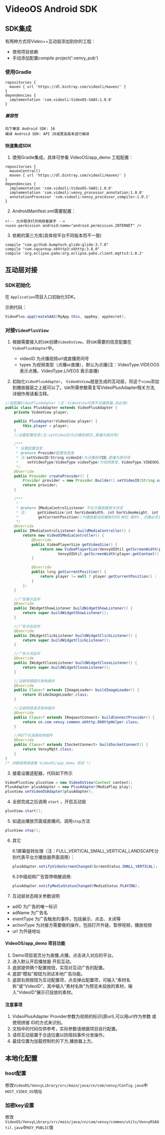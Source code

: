 # VideoOS Android SDK

## SDK集成
有两种方式将Video++互动层添加到你的工程：

- 使用项目依赖
- 手动添加配置compile project(':venvy_pub')

### 使用Gradle
```
repositories {
  maven { url 'https://dl.bintray.com/videoli/maven/' }
}
dependencies {
  implementation 'com.videoli:VideoOS-SAAS:1.0.0'
}
```

##### 兼容性
```
向下兼容 Android SDK: 16
编译 Android SDK: API 26或更高版本进行编译
```

#### 快速集成SDK
1. 使用Gradle集成，具体可参看 VideoOS/app_demo 工程配置：
```
repositories {
  mavenCentral()
  maven { url 'https://dl.bintray.com/videoli/maven/' }
}
dependencies {
  implementation 'com.videoli:VideoOS-SAAS:1.0.0'
  implementation 'com.videoli:venvy_processor_annotation:1.0.0'
  annotationProcessor 'com.videoli:venvy_processor_compiler:1.0.1'
}
```

2. AndroidManifest.xml需要配置：
```
<!-- 允许程序打开网络套接字 -->
<uses-permission android:name="android.permission.INTERNET" />
```
   
3. 依赖的第三方库(具体视平台不同版本而不一致)

```
compile "com.github.bumptech.glide:glide:3.7.0"
compile "com.squareup.okhttp3:okhttp:3.8.0"
compile 'org.eclipse.paho:org.eclipse.paho.client.mqttv3:1.0.2'
```
	  
## 互动层对接	

### SDK初始化
在 `Application`项目入口初始化SDK。

示例代码：

```java
VideoPlus.appCreateSAAS(MyApp.this, appKey, appSecret);
```
### 对接`VideoPlusView`
	
1. 根据需要接入的`SDK`创建`VideoOsView`，将`SDK`需要的信息配置在`VideoPlusAdapter`中。
	
	* videoID 为点播视频url或直播房间号
	* types 为视频类型（点播or直播），默认为点播(注：VideoType.VIDEOOS 表示点播，VideoType.LIVEOS 表示直播)


2. 初始化`VideoPlusAdapter`， `VideoOsView`就是生成的互动层，将这个`view`添加到播放器层之上就可以了。`SDK`所需参数需复写VideoPlusAdapter相关方法,详细作用请看注释。

```java
//适配器VideoPlusAdapter (注：VideoView代表平台播放器,非必填)
public class PlusAdapter extends VideoPlusAdapter {
    private VideoView player;

    public PlusAdapter(VideoView player) {
        this.player = player;
    }
    //设置配置信息(注:setVideoID为点播视频ID,直播为房间号)

    /***
     * 设置配置信息
     * @return Provider配置信息类
     * 注:setVideoID(String videoId)为点播视频ID,直播为房间号
     *    setVideoType(VideoType videoType)为视频类型，VideoType.VIDEOOS点播 VideoType.LIVEOS直播
     */
    @Override
    public Provider createProvider() {
        Provider provider = new Provider.Builder().setVideoID(String.valueOf(12)).setVideoType(VideoType.LIVEOS).build();
        return provider;
    }

    /***
     *
     * @return IMediaControlListener 平台方播放器相关状态
     * 注:     getVideoSize(int horVideoWidth, int horVideoHeight, int verVideoWidth, int verVideoHeight, int portraitSmallScreenOriginY)为视频播放器横竖屏Size(必填)
     *         getCurrentPosition()为播放器当前播放时间(单位:毫秒)，点播必须复写处理 直播无需此操作。
     */
    @Override
    public IMediaControlListener buildMediaController() {
        return new VideoOSMediaController() {
            @Override
            public VideoPlayerSize getVideoSize() {
                return new VideoPlayerSize(VenvyUIUtil.getScreenWidth(player.getContext()), VenvyUIUtil.getScreenHeight(player.getContext()),
                        VenvyUIUtil.getScreenWidth(player.getContext()), 200, 0);
            }

            @Override
            public long getCurrentPosition() {
                return player != null ? player.getCurrentPosition() : -1;
            }
        };
    }

    //广告展示监听
    @Override
    public IWidgetShowListener buildWidgetShowListener() {
        return super.buildWidgetShowListener();
    }

    //广告点击监听
    @Override
    public IWidgetClickListener buildWidgetClickListener() {
        return super.buildWidgetClickListener();
    }

    //广告关闭监听
    @Override
    public IWidgetCloseListener buildWidgetCloseListener() {
        return super.buildWidgetCloseListener();
    }

    //注册网络图片架构插件
    @Override
    public Class<? extends IImageLoader> buildImageLoader() {
        return GlideImageLoader.class;
    }

    //注册网络请求架构插件
    @Override
    public Class<? extends IRequestConnect> buildConnectProvider() {
        return cn.com.venvy.common.okhttp.OkHttpHelper.class;
    }

    //MQTT长连接结构插件
    @Override
    public Class<? extends ISocketConnect> buildSocketConnect() {
        return VenvyMqtt.class;
    }
}
/* 详细调用请查看 VideoOS/app_demo 项目 */
```
 
3. 接着设置适配器，代码如下所示

```java
VideoPlusView plusView = new VideoOsView(Context context);
PlusAdapter plusAdapter = new PlusAdapter(MediaPlay play);
plusView.setVideoOSAdapter(plusAdapter);
```

4. 全部完成之后调用 `start` ，开启互动层
```java
plusView.start();
```
5. 如退出播放页面或直播间，调用`stop`方法
```java
plusView.stop();
```
6. 其它

   6.1屏幕旋转处理（注：FULL_VERTICAL,SMALL_VERTICAL,LANDSCAPE分别代表平台方播放器界面调用）：
   ```java
   plusAdapter.notifyVideoScreenChanged(ScreenStatus.SMALL_VERTICAL);
   ```
   
   6.2中插视频广告暂停唤醒调用:
   ```java
   plusAdapter.notifyMediaStatusChanged(MediaStatus.PLAYING);
   ```
7. 互动层状态相关参数说明 		
* adID 为广告的唯一标识
* adName 为广告名
* eventType 为广告触发的事件，包括展示、点击、关闭等
* actionType 为对接方需要做的操作，包括打开外链，暂停视频，播放视频
* url 为外链地址

#### VideoOS/app_demo 项目功能

1. Demo项目首页分为直播,点播，点击进入对应的平台。
2. 进入默认开启播放器 开启互动。
3. 底部提供俩个配置按钮，实现对互动广告的配置。
4. 底部“模拟”按钮为测试本地广告功能。
5. 底部右侧按钮为互动配置项，点击弹出配置项，可输入“素材名称”或“VideoID”，其中输入“素材名称”为预览未投放的素材，输入“VideoID”展示已投放的素材。

#### 注意事项

1. VideoPlusAdapter Provider参数为视频的标识(原url),可以用url作为参数 或 使用拼接 ID的方式来识别。
2. 文档中的代码仅供参考，实际参数请根据项目自行配置。
3. 请将互动层置于合适位置以防阻挡事件分发操作。
4. 最佳位置为加载控制栏的下方,播放器上方。
 
## 本地化配置

### host配置
修改`VideoOS/VenvyLibrary/src/main/java/cn/com/venvy/Config.java`中`HOST_VIDEO_OS`地址

### 加密key设置
修改`VideoOS/VenvyLibrary/src/main/java/cn/com/venvy/common/utils/VenvyRSAUtil.java`中`KEY_PUBLIC`值
